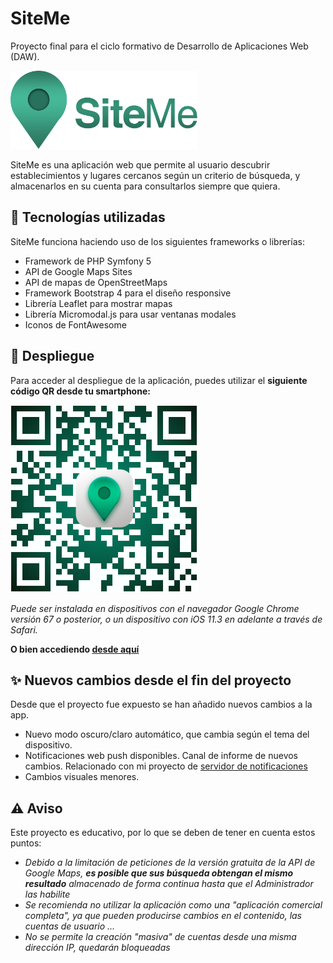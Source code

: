 # SiteMe
Proyecto final para el ciclo formativo de Desarrollo de Aplicaciones Web (DAW). 

<img src="public/imagenes/logo_letras.png" alt="Logo de SiteMe" width="300"/>

SiteMe es una aplicación web que permite al usuario descubrir establecimientos y lugares cercanos según un criterio de búsqueda, y almacenarlos en su cuenta para consultarlos siempre que quiera.

## 🔧  Tecnologías utilizadas
SiteMe funciona haciendo uso de los siguientes frameworks o librerías:
- Framework de PHP Symfony 5
- API de Google Maps Sites
- API de mapas de OpenStreetMaps
- Framework Bootstrap 4 para el diseño responsive
- Librería Leaflet para mostrar mapas
- Librería Micromodal.js para usar ventanas modales
- Iconos de FontAwesome


## 🚀 Despliegue
Para acceder al despliegue de la aplicación, puedes utilizar el **siguiente código QR desde tu smartphone:**

<img src="public/imagenes/QR-SiteMe.png" alt="Código QR que contiene el enlace de SiteMe" width="300"/>

*Puede ser instalada en dispositivos con el navegador Google Chrome versión 67 o posterior, o un dispositivo con iOS 11.3 en adelante a través de Safari.*


**O bien accediendo [desde aquí](https://siteme-app.herokuapp.com/)**

## ✨ Nuevos cambios desde el fin del proyecto
Desde que el proyecto fue expuesto se han añadido nuevos cambios a la app.
- Nuevo modo oscuro/claro automático, que cambia según el tema del dispositivo.
- Notificaciones web push disponibles. Canal de informe de nuevos cambios. Relacionado con mi proyecto de [servidor de notificaciones](https://github.com/mfortea/servidor-push)
- Cambios visuales menores.

## ⚠️ Aviso 
Este proyecto es educativo, por lo que se deben de tener en cuenta estos puntos:
- *Debido a la limitación de peticiones de la versión gratuita de la API de Google Maps, **es posible que sus búsqueda obtengan el mismo resultado** almacenado de forma continua hasta que el Administrador las habilite* 
- *Se recomienda no utilizar la aplicación como una "aplicación comercial completa", ya que pueden producirse cambios en el contenido, las cuentas de usuario ...*
- *No se permite la creación "masiva" de cuentas desde una misma dirección IP, quedarán bloqueadas*
